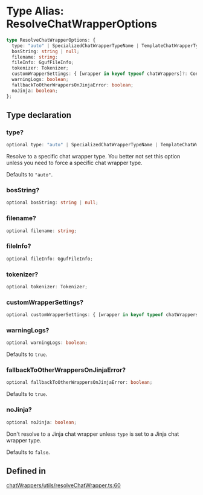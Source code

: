 # Type Alias: ResolveChatWrapperOptions

```ts
type ResolveChatWrapperOptions: {
  type: "auto" | SpecializedChatWrapperTypeName | TemplateChatWrapperTypeName;
  bosString: string | null;
  filename: string;
  fileInfo: GgufFileInfo;
  tokenizer: Tokenizer;
  customWrapperSettings: { [wrapper in keyof typeof chatWrappers]?: ConstructorParameters<typeof chatWrappers[wrapper]>[0] };
  warningLogs: boolean;
  fallbackToOtherWrappersOnJinjaError: boolean;
  noJinja: boolean;
};
```

## Type declaration

### type?

```ts
optional type: "auto" | SpecializedChatWrapperTypeName | TemplateChatWrapperTypeName;
```

Resolve to a specific chat wrapper type.
You better not set this option unless you need to force a specific chat wrapper type.

Defaults to `"auto"`.

### bosString?

```ts
optional bosString: string | null;
```

### filename?

```ts
optional filename: string;
```

### fileInfo?

```ts
optional fileInfo: GgufFileInfo;
```

### tokenizer?

```ts
optional tokenizer: Tokenizer;
```

### customWrapperSettings?

```ts
optional customWrapperSettings: { [wrapper in keyof typeof chatWrappers]?: ConstructorParameters<typeof chatWrappers[wrapper]>[0] };
```

### warningLogs?

```ts
optional warningLogs: boolean;
```

Defaults to `true`.

### fallbackToOtherWrappersOnJinjaError?

```ts
optional fallbackToOtherWrappersOnJinjaError: boolean;
```

Defaults to `true`.

### noJinja?

```ts
optional noJinja: boolean;
```

Don't resolve to a Jinja chat wrapper unless `type` is set to a Jinja chat wrapper type.

Defaults to `false`.

## Defined in

[chatWrappers/utils/resolveChatWrapper.ts:60](https://github.com/withcatai/node-llama-cpp/blob/6405ee945e792651123189aae2612212095765b6/src/chatWrappers/utils/resolveChatWrapper.ts#L60)
